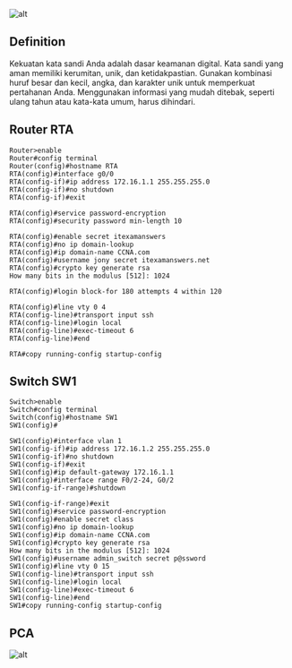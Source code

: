 ![alt](https://a5m9a8c3.rocketcdn.me/wp-content/uploads/2020/01/16.4.6-Packet-Tracer-Configure-Secure-Passwords-and-SSH.jpg)
## Definition
Kekuatan kata sandi Anda adalah dasar keamanan digital. Kata sandi yang aman memiliki kerumitan, unik, dan ketidakpastian. Gunakan kombinasi huruf besar dan kecil, angka, dan karakter unik untuk memperkuat pertahanan Anda. Menggunakan informasi yang mudah ditebak, seperti ulang tahun atau kata-kata umum, harus dihindari.
## Router RTA

    Router>enable
    Router#config terminal
    Router(config)#hostname RTA
    RTA(config)#interface g0/0
    RTA(config-if)#ip address 172.16.1.1 255.255.255.0
    RTA(config-if)#no shutdown
    RTA(config-if)#exit

    RTA(config)#service password-encryption 
    RTA(config)#security password min-length 10

    RTA(config)#enable secret itexamanswers
    RTA(config)#no ip domain-lookup
    RTA(config)#ip domain-name CCNA.com
    RTA(config)#username jony secret itexamanswers.net
    RTA(config)#crypto key generate rsa
    How many bits in the modulus [512]: 1024

    RTA(config)#login block-for 180 attempts 4 within 120

    RTA(config)#line vty 0 4
    RTA(config-line)#transport input ssh 
    RTA(config-line)#login local
    RTA(config-line)#exec-timeout 6
    RTA(config-line)#end

    RTA#copy running-config startup-config 

## Switch SW1

    Switch>enable
    Switch#config terminal
    Switch(config)#hostname SW1
    SW1(config)#

    SW1(config)#interface vlan 1
    SW1(config-if)#ip address 172.16.1.2 255.255.255.0
    SW1(config-if)#no shutdown
    SW1(config-if)#exit
    SW1(config)#ip default-gateway 172.16.1.1
    SW1(config)#interface range F0/2-24, G0/2
    SW1(config-if-range)#shutdown

    SW1(config-if-range)#exit
    SW1(config)#service password-encryption 
    SW1(config)#enable secret class
    SW1(config)#no ip domain-lookup
    SW1(config)#ip domain-name CCNA.com
    SW1(config)#crypto key generate rsa
    How many bits in the modulus [512]: 1024
    SW1(config)#username admin_switch secret p@ssword
    SW1(config)#line vty 0 15
    SW1(config-line)#transport input ssh 
    SW1(config-line)#login local
    SW1(config-line)#exec-timeout 6
    SW1(config-line)#end
    SW1#copy running-config startup-config

## PCA
![alt](https://a5m9a8c3.rocketcdn.me/wp-content/uploads/2020/01/PAC-A.jpg)